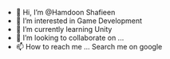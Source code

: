 - 👋 Hi, I’m @Hamdoon Shafieen
- 👀 I’m interested in Game Development
- 🌱 I’m currently learning Unity
- 💞️ I’m looking to collaborate on ...
- 📫 How to reach me ... Search me on google

<!---
HamdoonTheKnights/HamdoonTheKnights is a ✨ special ✨ repository because its `README.md` (this file) appears on your GitHub profile.
You can click the Preview link to take a look at your changes.
--->
